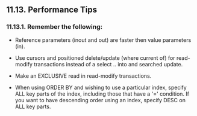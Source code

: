 <div>

<div>

<div>

<div>

## 11.13. Performance Tips

</div>

</div>

</div>

<div>

<div>

<div>

<div>

### 11.13.1. Remember the following:

</div>

</div>

</div>

<div>

- Reference parameters (inout and out) are faster then value parameters
  (in).

- Use cursors and positioned delete/update (where current of) for
  read-modify transactions instead of a select .. into and searched
  update.

- Make an EXCLUSIVE read in read-modify transactions.

- When using ORDER BY and wishing to use a particular index, specify ALL
  key parts of the index, including those that have a '=' condition. If
  you want to have descending order using an index, specify DESC on ALL
  key parts.

</div>

</div>

</div>
